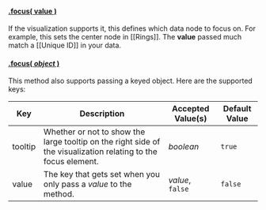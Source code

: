 #### <a name="value" href="#value">.focus( value )</a>

If the visualization supports it, this defines which data node to focus on. For example, this sets the center node in [[Rings]]. The **value** passed much match a [[Unique ID]] in your data.

#### <a name="object" href="#object">.focus( *object* )</a>

This method also supports passing a keyed object. Here are the supported keys:

| Key | Description | Accepted Value(s) | Default Value |
|---|---|---|---|
| tooltip | Whether or not to show the large tooltip on the right side of the visualization relating to the focus element. | *boolean* | ```true``` |
| value | The key that gets set when you only pass a *value* to the method. | *value*, ```false``` | ```false``` |
